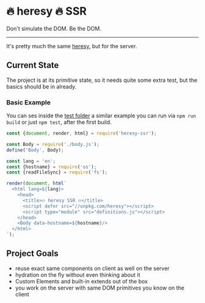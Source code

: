 # 🔥 heresy 🔥 SSR

Don't simulate the DOM. Be the DOM.

- - -

It's pretty much the same [heresy](https://github.com/WebReflection/heresy#readme), but for the server.

## Current State

The project is at its primitive state, so it needs quite some extra test, but the basics should be in already.

### Basic Example

You can ses inside the [test folder](./test) a similar example you can run via `npm run build` or just `npm test`, after the first build.

```js
const {document, render, html} = require('heresy-ssr');

const Body = require('./body.js');
define('Body', Body);

const lang = 'en';
const {hostname} = require('os');
const {readFileSync} = require('fs');

render(document, html`
  <html lang=${lang}>
    <head>
      <title>🔥 heresy SSR 🔥</title>
      <script defer src="//unpkg.com/heresy"></script>
      <script type="module" src="definitions.js"></script>
    </head>
    <Body data-hostname=${hostname}/>
  </html>
`);
```

## Project Goals

  * reuse exact same components on client as well on the server
  * hydration on the fly without even thinking about it
  * Custom Elements and built-in extends out of the box
  * you work on the server with same DOM primitives you know on the client
